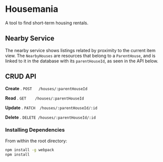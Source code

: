# Housemania

A tool to find short-term housing rentals.

## Nearby Service

The nearby service shows listings related by proximity to the current item view. The `NearbyHouses` are resources that belong to a `ParentHouse`, and is linked to it in the database with its `parentHouseId`, as seen in the API below.
<!-- ## Related Projects

  - https://github.com/teamName/repo
  - https://github.com/teamName/repo
  - https://github.com/teamName/repo
  - https://github.com/teamName/repo -->

<!-- ## Table of Contents

1. [API](#API)
1. [Dependencies](#InstallingDependencies) -->

## CRUD API

**Create** . 
`POST   /houses/:parentHouseId`

**Read** . 
`GET    /houses/:parentHouseId`

**Update** . 
`PATCH  /houses/:parentHouseId/:id`

**Delete** . 
`DELETE /houses/:parentHouseId/:id`



### Installing Dependencies

From within the root directory:

```sh
npm install -g webpack
npm install
```

